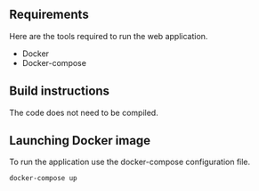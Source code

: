 ## Requirements

Here are the tools required to run the web application.

 - Docker
 - Docker-compose

## Build instructions

The code does not need to be compiled.

## Launching Docker image

To run the application use the docker-compose configuration file.

```
docker-compose up
```
